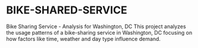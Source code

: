 # BIKE-SHARED-SERVICE
Bike Sharing Service - Analysis for Washington, DC This project analyzes the usage patterns of a bike-sharing service in Washington, DC focusing on how factors like time, weather and day type influence demand.
